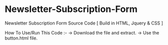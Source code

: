 # Newsletter-Subscription-Form

Newsletter Subscription Form Source Code [ Build in HTML, Jquery & CSS ]

How To Use/Run This Code :-
 -> Download the file and extract.
 -> Use the button.html file.
